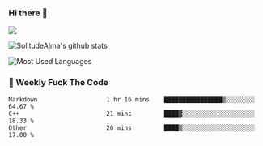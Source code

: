 ### Hi there 👋

<p>
  <a href="https://count.getloli.com/"><img src="https://count.getloli.com/get/@:solitudealma"></a>
</p>

![SolitudeAlma's github stats](https://github-readme-stats.vercel.app/api?username=solitudealma&show_icons=true&theme=radical)

![Most Used Languages](https://github-readme-stats.vercel.app/api/top-langs/?username=solitudealma&layout=compact&hide_border=true&theme=dark)
<!-- ![visitors](https://visitor-badge.glitch.me/badge?page_id=solitudealma.solitudealma.id) -->


### :dart: Weekly Fuck The Code

<!--START_SECTION:waka-->

```text
Markdown                   1 hr 16 mins    ████████████████▒░░░░░░░░   64.67 %
C++                        21 mins         ████▓░░░░░░░░░░░░░░░░░░░░   18.33 %
Other                      20 mins         ████▒░░░░░░░░░░░░░░░░░░░░   17.00 %
```

<!--END_SECTION:waka-->
